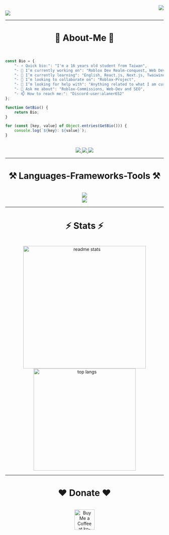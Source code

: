 <!--閱覽計數器-->
<img align="right" src="https://visitor-badge.laobi.icu/badge?page_id=Ynoob87.Ynoob87" />

<!--開頭文字-->
<br>
<img align="center"
  src="https://readme-typing-svg.herokuapp.com/?font=Righteous&size=65&center=true&vCenter=true&width=1000&height=100&duration=4000&lines=Hi+There!+👋;+I'm+Small+R!;Welcome+To+My+GitHub+Profile;" />
<hr />

<!--關於我-->
<h1 align="center">👋 About-Me 👋</h1>
<br>

<!--代碼區塊-->
```javascript
const Bio = {
    "- ⚡ Quick bio:": "I'm a 16 years old student from Taiwan",
    "- 🔭 I’m currently working on": "Roblox Dev Realm-conquest, Web Dev",
    "- 🌱 I’m currently learning": "English, React.js, Next.js, Twaiwind.css",
    "- 👯 I’m looking to collaborate on": "Roblox-Project",
    "- 🤔 I’m looking for help with": "Anything related to what I am currently learning 😅",
    "- 💬 Ask me about": "Roblox-Commissions, Web-Dev and SEO",
    "- 📫 How to reach me:": "Discord-user:alaner652"
};

function GetBio() {
    return Bio;
}

for (const [key, value] of Object.entries(GetBio())) {
    console.log(`${key}: ${value}`);
}
```

<!--聯絡管道-->
<br>
<div align="center">
  <a href="mailto:hhgg12661@gmail.com">
    <img src="https://img.shields.io/badge/Gmail-333333?style=for-the-badge&logo=gmail&logoColor=red" />
  </a>
  <a href="https://discord.gg/RwHJk62TyF" target="_blank">
    <img src="https://img.shields.io/badge/Discord-0077B5?style=for-the-badge&logo=discord&logoColor=white"
      target="_blank" />
  </a>
  <a href="https://www.instagram.com/codingismylove/" target="_blank">
    <img src="https://img.shields.io/badge/Instagram-FF5151?style=for-the-badge&logo=instagram&logoColor=white"
      target="_blank" />
  </a>
</div>
<hr />

<!--語言框架和工具-->
<h1 align="center">⚒️ Languages-Frameworks-Tools ⚒️</h1>
<br>
<div align="center">
  <img src="https://skillicons.dev/icons?i=react,nextjs,html,css,vscode,github,figma,tailwind,git" />
  <br />
  <img src="https://skillicons.dev/icons?i=lua,python,javascript,typescript,nodejs,c,cpp,firebase" /><br>
</div>
<hr />

<!--GitHub 狀態-->
<h1 align="center">⚡ Stats ⚡</h1>
<br>
<div align=center>
  <img width=390
    src="https://github-readme-stats-salesp07.vercel.app/api?username=Ynoob87&count_private=true&show_icons=true&theme=react&rank_icon=github&border_radius=10"
    alt="readme stats" />
  <br />
  <img width=325 align="center" alt="top langs"
    src="https://github-readme-stats-salesp07.vercel.app/api/top-langs/?username=Ynoob87&hide=HTML&langs_count=8&layout=compact&theme=react&border_radius=10&size_weight=0.5&count_weight=0.5&exclude_repo=github-readme-stats" />
</div>
<hr />

<!--贊助hehehehe-->
<h1 align="center">❤️ Donate ❤️</h1>
<br>
<div align="center">
  <a href='https://ko-fi.com/smallr' target='_blank'><img height='64' style='border:0px;height:64px;'
      src='https://storage.ko-fi.com/cdn/kofi1.png?v=3' border='0' alt='Buy Me a Coffee at ko-fi.com' /></a>
</div>
